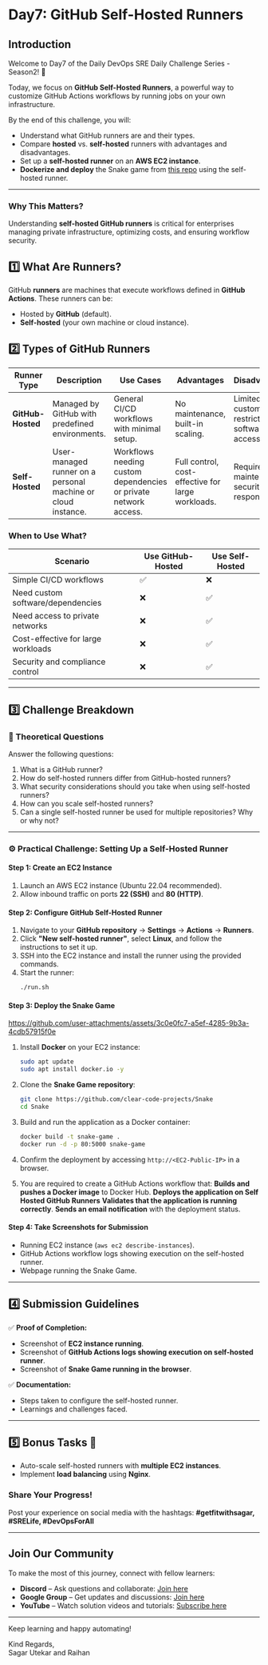 # Day7: GitHub Self-Hosted Runners

## Introduction
Welcome to Day7 of the Daily DevOps SRE Daily Challenge Series - Season2! 🎉

Today, we focus on **GitHub Self-Hosted Runners**, a powerful way to customize GitHub Actions workflows by running jobs on your own infrastructure.

By the end of this challenge, you will:
- Understand what GitHub runners are and their types.
- Compare **hosted** vs. **self-hosted** runners with advantages and disadvantages.
- Set up a **self-hosted runner** on an **AWS EC2 instance**.
- **Dockerize and deploy** the Snake game from [this repo](https://github.com/clear-code-projects/Snake) using the self-hosted runner.

---

### **Why This Matters?**
Understanding **self-hosted GitHub runners** is critical for enterprises managing private infrastructure, optimizing costs, and ensuring workflow security.

## 1️⃣ What Are Runners?

GitHub **runners** are machines that execute workflows defined in **GitHub Actions**. These runners can be:
- Hosted by **GitHub** (default).
- **Self-hosted** (your own machine or cloud instance).


## 2️⃣ Types of GitHub Runners

| Runner Type      | Description | Use Cases | Advantages | Disadvantages |
|-----------------|-------------|-----------|-------------|---------------|
| **GitHub-Hosted** | Managed by GitHub with predefined environments. | General CI/CD workflows with minimal setup. | No maintenance, built-in scaling. | Limited customization, restricted software access. |
| **Self-Hosted** | User-managed runner on a personal machine or cloud instance. | Workflows needing custom dependencies or private network access. | Full control, cost-effective for large workloads. | Requires maintenance, security responsibility. |

### When to Use What?

| Scenario | Use **GitHub-Hosted** | Use **Self-Hosted** |
|----------|---------------------|---------------------|
| Simple CI/CD workflows | ✅ | ❌ |
| Need custom software/dependencies | ❌ | ✅ |
| Need access to private networks | ❌ | ✅ |
| Cost-effective for large workloads | ❌ | ✅ |
| Security and compliance control | ❌ | ✅ |

---

## 3️⃣ Challenge Breakdown

### **📝 Theoretical Questions**
Answer the following questions:
1. What is a GitHub runner?
2. How do self-hosted runners differ from GitHub-hosted runners?
3. What security considerations should you take when using self-hosted runners?
4. How can you scale self-hosted runners?
5. Can a single self-hosted runner be used for multiple repositories? Why or why not?

---

### **⚙️ Practical Challenge: Setting Up a Self-Hosted Runner**

#### **Step 1: Create an EC2 Instance**
1. Launch an AWS EC2 instance (Ubuntu 22.04 recommended).
2. Allow inbound traffic on ports **22 (SSH)** and **80 (HTTP)**.

#### **Step 2: Configure GitHub Self-Hosted Runner**
1. Navigate to your **GitHub repository** → **Settings** → **Actions** → **Runners**.
2. Click **"New self-hosted runner"**, select **Linux**, and follow the instructions to set it up.
3. SSH into the EC2 instance and install the runner using the provided commands.
4. Start the runner:
   ```bash
   ./run.sh
   ```

#### **Step 3: Deploy the Snake Game**


https://github.com/user-attachments/assets/3c0e0fc7-a5ef-4285-9b3a-4cdb57915f0e


1. Install **Docker** on your EC2 instance:
   ```bash
   sudo apt update
   sudo apt install docker.io -y
   ```
2. Clone the **Snake Game repository**:
   ```bash
   git clone https://github.com/clear-code-projects/Snake
   cd Snake
   ```
3. Build and run the application as a Docker container:
   ```bash
   docker build -t snake-game .
   docker run -d -p 80:5000 snake-game
   ```
4. Confirm the deployment by accessing `http://<EC2-Public-IP>` in a browser.

5. You are required to create a GitHub Actions workflow that:
 **Builds and pushes a Docker image** to Docker Hub.
 **Deploys the application on Self Hosted GitHub Runners**
 **Validates that the application is running correctly**.
 **Sends an email notification** with the deployment status.

#### **Step 4: Take Screenshots for Submission**
- Running EC2 instance (`aws ec2 describe-instances`).
- GitHub Actions workflow logs showing execution on the self-hosted runner.
- Webpage running the Snake Game.

---

## 4️⃣ Submission Guidelines

✅ **Proof of Completion:**
- Screenshot of **EC2 instance running**.
- Screenshot of **GitHub Actions logs showing execution on self-hosted runner**.
- Screenshot of **Snake Game running in the browser**.

✅ **Documentation:**
- Steps taken to configure the self-hosted runner.
- Learnings and challenges faced.

---

## 5️⃣ Bonus Tasks 🎯
- Auto-scale self-hosted runners with **multiple EC2 instances**.
- Implement **load balancing** using **Nginx**.

### **Share Your Progress!**
Post your experience on social media with the hashtags: **#getfitwithsagar, #SRELife, #DevOpsForAll**

---

## **Join Our Community** 

To make the most of this journey, connect with fellow learners:
- **Discord** – Ask questions and collaborate: [Join here](https://discord.gg/mNDm39qB8t)
- **Google Group** – Get updates and discussions: [Join here](https://groups.google.com/forum/#!forum/daily-devops-sre-challenge-series/join)
- **YouTube** – Watch solution videos and tutorials: [Subscribe here](https://www.youtube.com/@Sagar.Utekar)

---

Keep learning and happy automating!

Kind Regards,  
Sagar Utekar and Raihan

